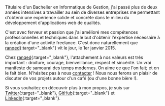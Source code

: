 Titulaire d'un Bachelier en Informatique de Gestion, j'ai passé plus de deux années intensives a travailler au sein de diverses entreprises me permettant d'obtenir une expérience solide et concrète dans le milieu du développement d'applications web de qualités.

C'est avec ferveur et passion que j'ai amélioré mes compétences professionnelles et techniques dans le but d'obtenir l'expertise nécessaire à la création d'une activité freelance. C'est donc naturellement que [ranqed](http://ranqed.io){:target="_blank"} vit le jour, le 1er janvier 2015.

Chez [ranqed](http://ranqed.io){:target="_blank"}, l'attachement à nos valeurs est très important : droiture, courage, bienveillance, respect et sincérité. Un vrai manifeste de samourai des temps modernes. On aime ce que l'on fait; et on le fait bien. N'hésitez pas à nous [contacter](mailto:maxime@ranqed.io) ! Nous nous ferons un plaisir de discuter de vos projets autour d'un café (ou d'une bonne bière !).

Si vous souhaitez en découvrir plus à mon propos, je suis sur [Twitter](https://twitter.com/maximeshr){:target="_blank"}, [GitHub](https://github.com/maximeshr){:target="_blank"} et [LinkedIn](https://linkedin.com/in/maximeshr){:target="_blank"}.
